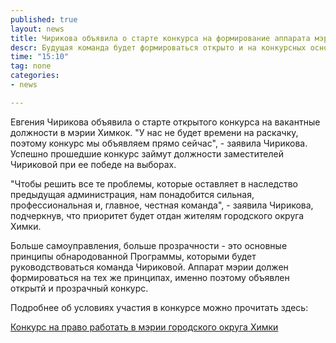 ```yaml
---
published: true
layout: news
title: Чирикова объявила о старте конкурса на формирование аппарата мэрии 
descr: Будущая команда будет формироваться открыто и на конкурсных основах, заявила Евгения Чирикова. Конкурс на замещение ключевых позиций уже открыт. 
time: "15:10"
tag: none
categories:
- news

---
```


Евгения Чирикова объявила о старте открытого конкурса на вакантные должности в мэрии Химкок. "У нас не будет времени на раскачку, поэтому конкурс мы объявляем прямо сейчас", - заявила Чирикова. Успешно прошедшие конкурс займут должности заместителей Чириковой при ее победе на выборах.

"Чтобы решить все те проблемы, которые оставляет в наследство предыдущая администрация, нам понадобится сильная, профессиональная и, главное, честная команда", - заявила Чирикова, подчеркнув, что приоритет будет отдан жителям городского округа Химки.

Больше самоуправления, больше прозрачности - это основные принципы обнародованной Программы, которыми будет руководствоваться команда Чириковой. Аппарат мэрии должен формироваться на тех же принципах, именно поэтому объявлен открытй и прозрачный конкурс.

Подробнее об условиях участия в конкурсе можно прочитать здесь:

<a href="http://echirikova.ru/competition.html#.UEXTfyLRHIU" target="_blank">Конкурс на право работать в мэрии городского округа Химки</a>